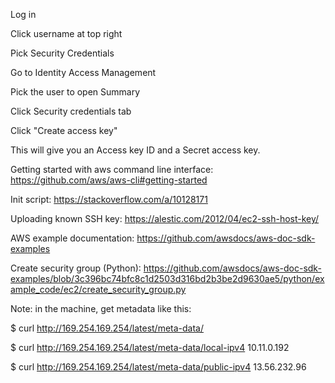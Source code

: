 Log in 

Click username at top right

Pick Security Credentials

Go to Identity Access Management

Pick the user to open Summary

Click Security credentials tab

Click "Create access key"

This will give you an Access key ID and a Secret access key.

Getting started with aws command line interface:
https://github.com/aws/aws-cli#getting-started

Init script:
https://stackoverflow.com/a/10128171

Uploading known SSH key:
https://alestic.com/2012/04/ec2-ssh-host-key/

AWS example documentation:
https://github.com/awsdocs/aws-doc-sdk-examples

Create security group (Python):
https://github.com/awsdocs/aws-doc-sdk-examples/blob/3c396bc74bfc8c1d2503d316bd2b3be2d9630ae5/python/example_code/ec2/create_security_group.py



Note: 
in the machine, get metadata like this:

$ curl http://169.254.169.254/latest/meta-data/

$ curl http://169.254.169.254/latest/meta-data/local-ipv4
10.11.0.192

$ curl http://169.254.169.254/latest/meta-data/public-ipv4
13.56.232.96



